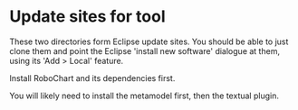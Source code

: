 # Update sites for tool

These two directories form Eclipse update sites.  You should be able to just
clone them and point the Eclipse 'install new software' dialogue at them,
using its 'Add > Local' feature.

Install RoboChart and its dependencies first.

You will likely need to install the metamodel first, then the textual
plugin.
